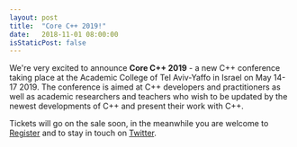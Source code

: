```yaml
---
layout: post
title:  "Core C++ 2019!"
date:   2018-11-01 08:00:00
isStaticPost: false
---
```


We're very excited to announce **Core C++ 2019** - a new C++ conference taking place at the Academic College of Tel Aviv-Yaffo in Israel on May 14-17 2019. The conference is aimed at C++ developers and practitioners as well as academic researchers and teachers who wish to be updated by the newest developments of C++ and present their work with C++. 

Tickets will go on the sale soon, in the meanwhile you are welcome to [Register](https://bit.ly/cpp2019contact) and to stay in touch on [Twitter](https://twitter.com/corecpp).

